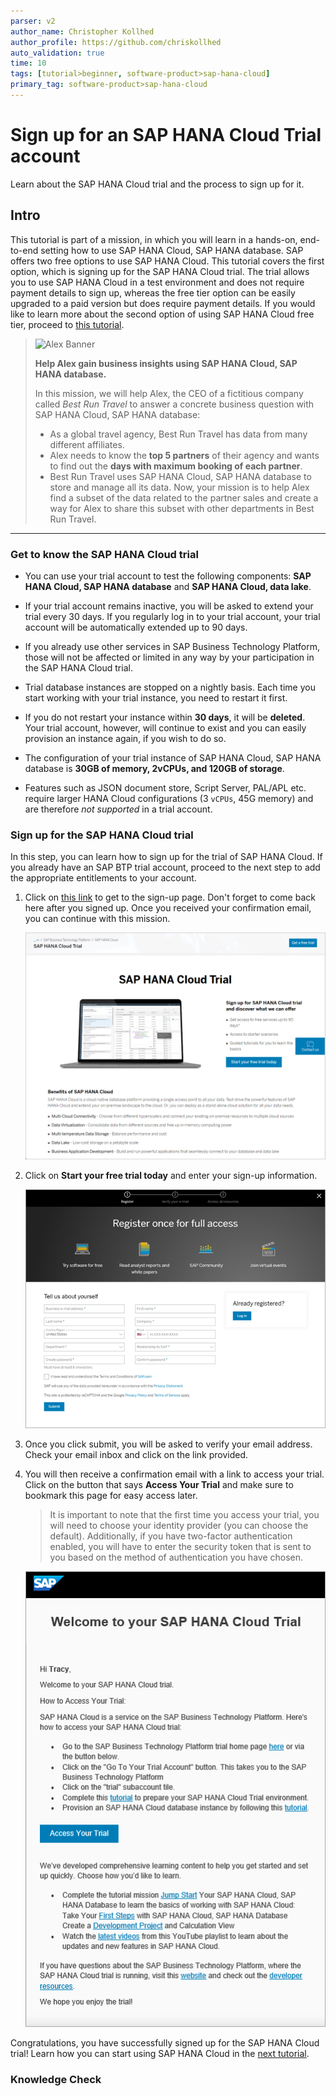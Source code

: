 ```yaml
---
parser: v2
author_name: Christopher Kollhed
author_profile: https://github.com/chriskollhed
auto_validation: true
time: 10
tags: [tutorial>beginner, software-product>sap-hana-cloud]
primary_tag: software-product>sap-hana-cloud
---
```


# Sign up for an SAP HANA Cloud Trial account
<!-- description --> Learn about the SAP HANA Cloud trial and the process to sign up for it.

## Intro
This tutorial is part of a mission, in which you will learn in a hands-on, end-to-end setting how to use SAP HANA Cloud, SAP HANA database. SAP offers two free options to use SAP HANA Cloud. This tutorial covers the first option, which is signing up for the SAP HANA Cloud trial. The trial allows you to use SAP HANA Cloud in a test environment and does not require payment details to sign up, whereas the free tier option can be easily upgraded to a paid version but does require payment details. If you would like to learn more about the second option of using SAP HANA Cloud free tier, proceed to [this tutorial](hana-cloud-mission-trial-2-ft).


>![Alex Banner](banner-alex.png)
>
> **Help Alex gain business insights using SAP HANA Cloud, SAP HANA database.**
>
> In this mission, we will help Alex, the CEO of a fictitious company called *Best Run Travel* to answer a concrete business question with SAP HANA Cloud, SAP HANA database:
>
> * As a global travel agency, Best Run Travel has data from many different affiliates.
> * Alex needs to know the **top 5 partners** of their agency and wants to find out the **days with maximum booking of each partner**.
> * Best Run Travel uses SAP HANA Cloud, SAP HANA database to store and manage all its data. Now, your mission is to help Alex find a subset of the data related to the partner sales and create a way for Alex to share this subset with other departments in Best Run Travel.


---

  ### Get to know the SAP HANA Cloud trial
-	You can use your trial account to test the following components: **SAP HANA Cloud, SAP HANA database** and **SAP HANA Cloud, data lake**.

-	If your trial account remains inactive, you will be asked to extend your trial every 30 days. If you regularly log in to your trial account, your trial account will be automatically extended up to 90 days.

-	If you already use other services in SAP Business Technology Platform, those will not be affected or limited in any way by your participation in the SAP HANA Cloud trial.

-	Trial database instances are stopped on a nightly basis. Each time you start working with your trial instance, you need to restart it first.

-	If you do not restart your instance within **30 days**, it will be **deleted**. Your trial account, however, will continue to exist and you can easily provision an instance again, if you wish to do so.

-	The configuration of your trial instance of SAP HANA Cloud, SAP HANA database is **30GB of memory, 2vCPUs, and 120GB of storage**.

-   Features such as JSON document store, Script Server, PAL/APL etc. require larger HANA Cloud configurations (3 `vCPUs`, 45G memory) and are therefore *not supported* in a trial account.


### Sign up for the SAP HANA Cloud trial
In this step, you can learn how to sign up for the trial of SAP HANA Cloud. If you already have an SAP BTP trial account, proceed to the next step to add the appropriate entitlements to your account.


1.	Click on [this link](https://www.sap.com/cmp/td/sap-hana-cloud-trial.html) to get to the sign-up page. Don't forget to come back here after you signed up. Once you received your confirmation email, you can continue with this mission.

    ![Screenshot Trial signup1](ss-01-trial-Signup1.png)

2.	Click on **Start your free trial today** and enter your sign-up information.

    ![Screenshot Trial signup2](ss-02-Trial-Signup2.png)

3.	Once you click submit, you will be asked to verify your email address. Check your email inbox and click on the link provided.

4.	You will then receive a confirmation email with a link to access your trial. Click on the button that says **Access Your Trial** and make sure to bookmark this page for easy access later.

    >It is important to note that the first time you access your trial, you will need to choose your identity provider (you can choose the default). Additionally, if you have two-factor authentication enabled, you will have to enter the security token that is sent to you based on the method of authentication you have chosen.

    ![Screenshot Trial signup3](welcome-email-new.png)

Congratulations, you have successfully signed up for the SAP HANA Cloud trial! Learn how you can start using SAP HANA Cloud in the [next tutorial](hana-cloud-mission-trial-2).


### Knowledge Check
